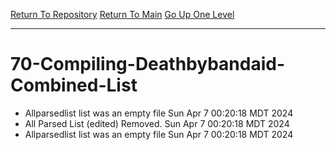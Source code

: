 [Return To Repository](https://github.com/DigitalWarrior/piholeparser/)
[Return To Main](https://github.com/DigitalWarrior/piholeparser/blob/master/RecentRunLogs/Mainlog.md)
[Go Up One Level](https://github.com/DigitalWarrior/piholeparser/blob/master/RecentRunLogs/TopLevelScripts/.md)
____________________________________
# 70-Compiling-Deathbybandaid-Combined-List
* Allparsedlist list was an empty file Sun Apr  7 00:20:18 MDT 2024
* All Parsed List (edited) Removed. Sun Apr  7 00:20:18 MDT 2024
* Allparsedlist list was an empty file Sun Apr  7 00:20:18 MDT 2024
